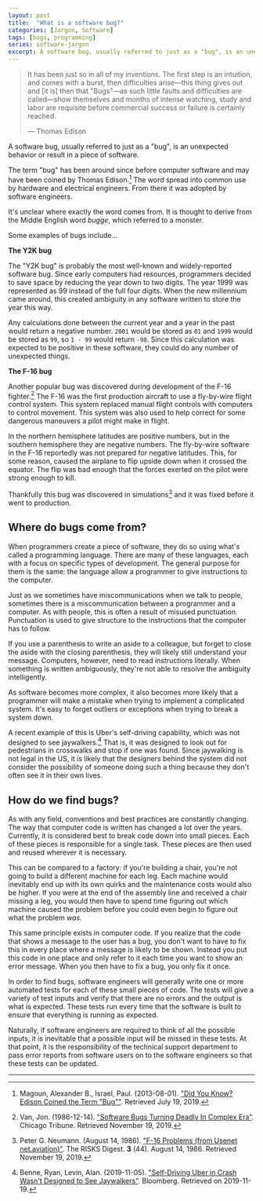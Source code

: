 ```yaml
---
layout: post
title:  "What is a software bug?"
categories: [Jargon, Software]
tags: [bugs, programming]
series: software-jargon
excerpt: A software bug, usually referred to just as a "bug", is an unexpected behavior or result in a piece of software.
---
```


> It has been just so in all of my inventions. The first step is an intuition, and comes with a burst, then difficulties arise&mdash;this thing gives out and [it is] then that "Bugs"&mdash;as such little faults and difficulties are called—show themselves and months of intense watching, study and labor are requisite before commercial success or failure is certainly reached.
> 
> &mdash; Thomas Edison

A software bug, usually referred to just as a "bug", is an unexpected behavior or result in a piece of software.

The term "bug" has been around since before computer software and may have been coined by Thomas Edison.[^ieee_edison_bug] The word spread into common use by hardware and electrical engineers. From there it was adopted by software engineers.

It's unclear where exactly the word comes from. It is thought to derive from the Middle English word *bugge*, which referred to a monster.

Some examples of bugs include…

**The Y2K bug**

The "Y2K bug" is probably the most well-known and widely-reported software bug. Since early computers had resources, programmers decided to save space by reducing the year down to two digits. The year 1999 was represented as 99 instead of the full four digits. When the new millennium came around, this created ambiguity in any software written to store the year this way.

Any calculations done between the current year and a year in the past would return a negative number. `2001` would be stored as `01` and `1999` would be stored as `99`, so `1 - 99` would return `-98`. Since this calculation was expected to be positive in these software, they could do any number of unexpected things.

**The F-16 bug**

Another popular bug was discovered during development of the F-16 fighter.[^chicagotrib_f16] The F-16 was the first production aircraft to use a fly-by-wire flight control system. This system replaced manual flight controls with computers to control movement. This system was also used to help correct for some dangerous maneuvers a pilot might make in flight.

In the northern hemisphere latitudes are positive numbers, but in the southern hemisphere they are negative numbers. The fly-by-wire software in the F-16 reportedly was not prepared for negative latitudes. This, for some reason, caused the airplane to flip upside down when it crossed the equator. The flip was bad enough that the forces exerted on the pilot were strong enough to kill.

Thankfully this bug was discovered in simulations[^risksdig_f16] and it was fixed before it went to production.

## Where do bugs come from?

When programmers create a piece of software, they do so using what's called a programming language. There are many of these languages, each with a focus on specific types of development. The general purpose for them is the same: the language allow a programmer to give instructions to the computer.

Just as we sometimes have miscommunications when we talk to people, sometimes there is a miscommunication between a programmer and a computer. As with people, this is often a result of misused punctuation. Punctuation is used to give structure to the instructions that the computer has to follow.

If you use a parenthesis to write an aside to a colleague, but forget to close the aside with the closing parenthesis, they will likely still understand your message. Computers, however, need to read instructions literally. When something is written ambiguously, they're not able to resolve the ambiguity intelligently.

As software becomes more complex, it also becomes more likely that a programmer will make a mistake when trying to implement a complicated system. It's easy to forget outliers or exceptions when trying to break a system down.

A recent example of this is Uber's self-driving capability, which was not designed to see jaywalkers.[^bloomberg_uber] That is, it was designed to look out for pedestrians in crosswalks and stop if one was found. Since jaywalking is not legal in the US, it is likely that the designers behind the system did not consider the possibility of someone doing such a thing because they don't often see it in their own lives.

## How do we find bugs?

As with any field, conventions and best practices are constantly changing. The way that computer code is written has changed a lot over the years. Currently, it is considered best to break code down into small pieces. Each of these pieces is responsible for a single task. These pieces are then used and reused wherever it is necessary.

This can be compared to a factory: if you're building a chair, you're not going to build a different machine for each leg. Each machine would inevitably end up with its own quirks and the maintenance costs would also be higher. If you were at the end of the assembly line and received a chair missing a leg, you would then have to spend time figuring out which machine caused the problem before you could even begin to figure out what the problem *was*.

This same principle exists in computer code. If you realize that the code that shows a message to the user has a bug, you don't want to have to fix this in every place where a message is likely to be shown. Instead you put this code in one place and only refer to it each time you want to show an error message. When you then have to fix a bug, you only fix it once.

In order to find bugs, software engineers will generally write one or more automated tests for each of these small pieces of code. The tests will give a variety of test inputs and verify that there are no errors and the output is what is expected. These tests run every time that the software is built to ensure that everything is running as expected.

Naturally, if software engineers are required to think of all the possible inputs, it is inevitable that a possible input will be missed in these tests. At that point, it is the responsibility of the technical support department to pass error reports from software users on to the software engineers so that these tests can be updated.

---

[^chicagotrib_f16]: Van, Jon. (1986-12-14). ["Software Bugs Turning Deadly In Complex Era"][chicagotrib_f16]. Chicago Tribune. Retrieved November 19, 2019.
[^risksdig_f16]: Peter G. Neumann. (August 14, 1986). ["F-16 Problems (from Usenet net.aviation)"][risksdig_f16]. The RISKS Digest. **3** (44). August 14, 1986. Retrieved November 19, 2019.
[^bloomberg_uber]: Benne, Ryan, Levin, Alan. (2019-11-05). ["Self-Driving Uber in Crash Wasn't Designed to See Jaywalkers"][bloomberg_uber]. Bloomberg. Retrieved on 2019-11-19.
[^ieee_edison_bug]: Magoun, Alexander B., Israel, Paul. (2013-08-01). ["Did You Know? Edison Coined the Term "Bug""][ieee_edison_bug]. Retrieved July 19, 2019.

[chicagotrib_f16]: https://www.chicagotribune.com/news/ct-xpm-1986-12-14-8604030475-story.html
[risksdig_f16]: http://catless.ncl.ac.uk/Risks/3.44.html#subj1
[bloomberg_uber]: https://www.bloomberg.com/news/articles/2019-11-05/self-driving-uber-in-crash-wasn-t-programmed-to-spot-jaywalkers
[ieee_edison_bug]: https://spectrum.ieee.org/the-institute/ieee-history/did-you-know-edison-coined-the-term-bug
